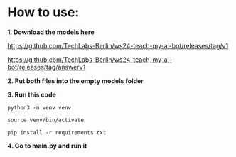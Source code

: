 # How to use:

**1. Download the models here**

https://github.com/TechLabs-Berlin/ws24-teach-my-ai-bot/releases/tag/v1

https://github.com/TechLabs-Berlin/ws24-teach-my-ai-bot/releases/tag/answerv1

**2. Put both files into the empty models folder**

**3. Run this code**

```
python3 -m venv venv

source venv/bin/activate

pip install -r requirements.txt
```

**4. Go to main.py and run it**

